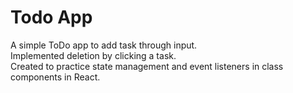 # Todo App

A simple ToDo app to add task through input. <br>
Implemented deletion by clicking a task. <br>
Created to practice state management and event listeners in class components in React. 


